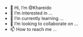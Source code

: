 - 👋 Hi, I’m @Khareido
- 👀 I’m interested in ...
- 🌱 I’m currently learning ...
- 💞️ I’m looking to collaborate on ...
- 📫 How to reach me ...

<!---
Khareido/Khareido is a ✨ special ✨ repository because its `README.md` (this file) appears on your GitHub profile.
You can click the Preview link to take a look at your changes.
--->
